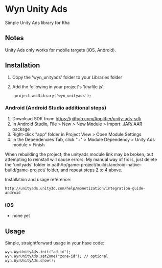 # Wyn Unity Ads
Simple Unity Ads library for Kha

## Notes

Unity Ads only works for mobile targets (iOS, Android).

## Installation

1. Copy the 'wyn_unityads' folder to your Libraries folder
2. Add the following in your project's 'khafile.js':

		project.addLibrary('wyn_unityads');

### Android (Android Studio additional steps)

1. Download SDK from: https://github.com/Applifier/unity-ads-sdk
2. In Android Studio, File > New > New Module > Import .JAR/.AAR package
3. Right-click "app" folder in Project View > Open Module Settings
4. In the Dependencies Tab, click "+" > Module Dependency > Unity Ads module > Finish

When rebuilding the project, the unityads module link may be broken, but attempting to reinstall will cause errors. My manual way of fix is, just delete the 'unityads' folder in path/to/game-project/builds/android-native-build/game-project/ folder, and repeat steps 2 to 4 above.

Installation and usage reference:

	http://unityads.unity3d.com/help/monetization/integration-guide-android

### iOS

- none yet

## Usage

Simple, straightforward usage in your haxe code:

	wyn.WynUnityAds.init("ad-id");
	wyn.WynUnityAds.setZone("zone-id"); // optional
    wyn.WynUnityAds.show();
